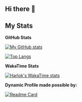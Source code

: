 ## Hi there 👋

## My Stats

**GitHub Stats**

[![My GitHub stats](https://github-readme-stats.vercel.app/api?username=GloriousGlider8&layout=compact)](https://github.com/anuraghazra/github-readme-stats)

[![Top Langs](https://github-readme-stats.vercel.app/api/top-langs/?username=GloriousGlider8&layout=compact)](https://github.com/anuraghazra/github-readme-stats)

**WakaTime Stats**

[![Harlok's WakaTime stats](https://github-readme-stats.vercel.app/api/wakatime?username=GloriousGlider8&layout=compact)](https://github.com/anuraghazra/github-readme-stats)

**Dynamic Profile made possible by:**

[![Readme Card](https://github-readme-stats.vercel.app/api/pin/?username=anuraghazra&repo=github-readme-stats&show_owner=true)](https://github.com/anuraghazra/github-readme-stats)
